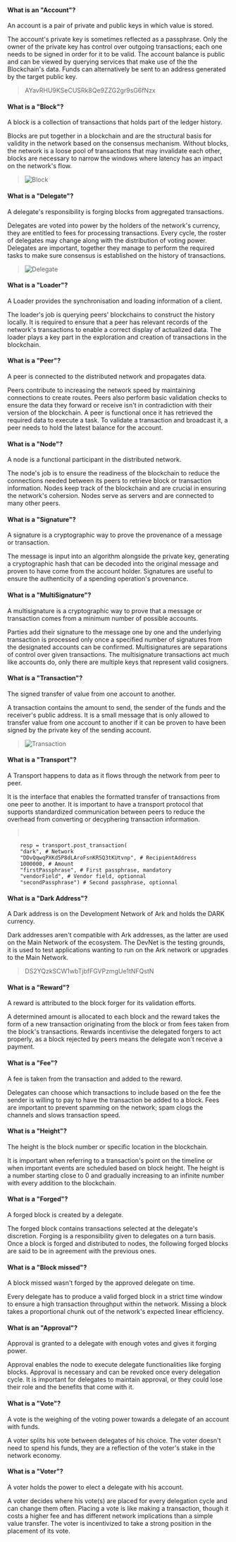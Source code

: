 #### What is an "Account"?
An account is a pair of private and public keys in which value is stored. 

The account's private key is sometimes reflected as a passphrase. Only the owner of the private key has control over outgoing transactions; each one needs to be signed in order for it to be valid. The account balance is public and can be viewed by querying services that make use of the the Blockchain's data. Funds can alternatively be sent to an address generated by the target public key.

> AYavRHU9KSeCUSRk8Qe9ZZG2gr9sG6fNzx

#### What is a "Block"?
A block is a collection of transactions that holds part of the ledger history. 

Blocks are put together in a blockchain and are the structural basis for validity in the network based on the consensus mechanism. Without blocks, the network is a loose pool of transactions that may invalidate each other, blocks are necessary to narrow the windows where latency has an impact on the network's flow.

> ![Block](./assets/block.PNG)

#### What is a "Delegate"?
A delegate's responsibility is forging blocks from aggregated transactions. 

Delegates are voted into power by the holders of the network's currency, they are entitled to fees for processing transactions. Every cycle, the roster of delegates may change along with the distribution of voting power. Delegates are important, together they manage to perform the required tasks to make sure consensus is established on the history of transactions.

> ![Delegate](./assets/delegate.PNG)

#### What is a "Loader"?
A Loader provides the synchronisation and loading information of a client. 

The loader's job is querying peers' blockchains to construct the history locally. It is required to ensure that a peer has relevant records of the network's transactions to enable a correct display of actualized data. The loader plays a key part in the exploration and creation of transactions in the blockchain.

#### What is a "Peer"?
A peer is connected to the distributed network and propagates data.

Peers contribute to increasing the network speed by maintaining connections to create routes. Peers also perform basic validation checks to ensure the data they forward or receive isn't in contradiction with their version of the blockchain. A peer is functional once it has retrieved the required data to execute a task. To validate a transaction and broadcast it, a peer needs to hold the latest balance for the account.


#### What is a "Node"?
A node is a functional participant in the distributed network. 

The node's job is to ensure the readiness of the blockchain to reduce the connections needed between its peers to retrieve block or transaction information. Nodes keep track of the blockchain and are crucial in ensuring the network's cohersion. Nodes serve as servers and are connected to many other peers.

#### What is a "Signature"?
A signature is a cryptographic way to prove the provenance of a message or transaction.

The message is input into an algorithm alongside the private key, generating a cryptographic hash that can be decoded into the original message and proven to have come from the account holder. Signatures are useful to ensure the authenticity of a spending operation's provenance.

#### What is a "MultiSignature"?
A multisignature is a cryptographic way to prove that a message or transaction comes from a minimum number of possible accounts. 

Parties add their signature to the message one by one and the underlying transaction is processed only once a specified number of signatures from the designated accounts can be confirmed. Multisignatures are separations of control over given transactions. The multisignature transactions act much like accounts do, only there are multiple keys that represent valid cosigners.

#### What is a "Transaction"?
The signed transfer of value from one account to another. 

A transaction contains the amount to send, the sender of the funds and the receiver's public address. It is a small message that is only allowed to transfer value from one account to another if it can be proven to have been signed by the private key of the sending account.

> ![Transaction](./assets/transaction.PNG)

#### What is a "Transport"?
A Transport happens to data as it flows through the network from peer to peer. 

It is the interface that enables the formatted transfer of transactions from one peer to another. It is important to have a transport protocol that supports standardized communication between peers to reduce the overhead from converting or decyphering transaction information.

> <pre>
        resp = transport.post_transaction(
        "dark", # Network
        "DDvQqwqPXKd5P8dLAroFsnKR5Q3tKUtvnp", # RecipientAddress
        1000000, # Amount
        "firstPassphrase", # First passphrase, mandatory
        "vendorField", # Vendor field, optionnal
        "secondPassphrase") # Second passphrase, optionnal
</pre>

#### What is a "Dark Address"?
A Dark address is on the Development Network of Ark and holds the DARK currency. 

Dark addresses aren't compatible with Ark addresses, as the latter are used on the Main Network of the ecosystem. The DevNet is the testing grounds, it is used to test applications wanting to run on the Ark network or upgrades to the Main Network.

> DS2YQzkSCW1wbTjbfFGVPzmgUe1tNFQstN

#### What is a "Reward"?
A reward is attributed to the block forger for its validation efforts. 

A determined amount is allocated to each block and the reward takes the form of a new transaction originating from the block or from fees taken from the block's transactions. Rewards incentivise the delegated forgers to act properly, as a block rejected by peers means the delegate won't receive a payment.

#### What is a "Fee"?
A fee is taken from the transaction and added to the reward. 

Delegates can choose which transactions to include  based on the fee the sender is willing to pay to have the transaction be added to a block. Fees are important to prevent spamming on the network; spam clogs the channels and slows transaction speed.

#### What is a "Height"?
The height is the block number or specific location in the blockchain. 

It is important when referring to a transaction's point on the timeline or when important events are scheduled based on block height. The height is a number starting close to 0 and gradually increasing to an infinite number with every addition to the blockchain.

#### What is a "Forged"?
A forged block is created by a delegate. 

The forged block contains transactions selected at the delegate's discretion. Forging is a responsibility given to delegates on a turn basis. Once a block is forged and distributed to nodes, the following forged blocks are said to be in agreement with the previous ones.

#### What is a "Block missed"?
A block missed wasn't forged by the approved delegate on time. 

Every delegate has to produce a valid forged block in a strict time window to ensure a high transaction throughput within the network. Missing a block takes a proportional chunk out of the network's expected linear efficiency.

#### What is an "Approval"?
Approval is granted to a delegate with enough votes and gives it forging power. 

Approval enables the node to execute delegate functionalities like forging blocks. Approval is necessary and can be revoked once every delegation cycle. It is important for delegates to maintain approval, or they could lose their role and the benefits that come with it.

#### What is a "Vote"?
A vote is the weighing of the voting power towards a delegate of an account with funds. 

A voter splits his vote between delegates of his choice. The voter doesn't need to spend his funds, they are a reflection of the voter's stake in the network economy.

#### What is a "Voter"?
A voter holds the power to elect a delegate with his account. 

A voter decides where his vote(s) are placed for every delegation cycle and can change them often. Placing a vote is like making a transaction, though it costs a higher fee and has different network implications than a simple value transfer. The voter is incentivized to take a strong position in the placement of its vote.
